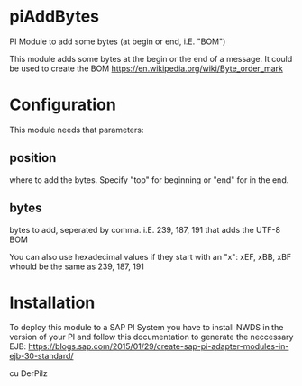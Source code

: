 # piAddBytes
PI Module to add some bytes (at begin or end, i.E. "BOM")

This module adds some bytes at the begin or the end of a message. It could be used to create the BOM https://en.wikipedia.org/wiki/Byte_order_mark

# Configuration
This module needs that parameters:

## position
where to add the bytes. Specify "top" for beginning or "end" for in the end.

## bytes
bytes to add, seperated by comma.
i.E. 239, 187, 191
that adds the UTF-8 BOM

You can also use hexadecimal values if they start with an "x":
xEF, xBB, xBF
whould be the same as 239, 187, 191

# Installation
To deploy this module to a SAP PI System you have to install NWDS in the version of your PI and follow this documentation to generate the neccessary EJB: https://blogs.sap.com/2015/01/29/create-sap-pi-adapter-modules-in-ejb-30-standard/

cu DerPilz
